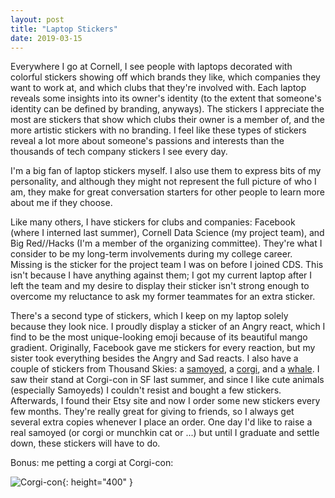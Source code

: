 ```yaml
---
layout: post
title: "Laptop Stickers"
date: 2019-03-15
---
```


Everywhere I go at Cornell, I see people with laptops decorated with colorful stickers showing off which brands they like, which companies they want to work at, and which clubs that they're involved with. Each laptop reveals some insights into its owner's identity (to the extent that someone's identity can be defined by branding, anyways). The stickers I appreciate the most are stickers that show which clubs their owner is a member of, and the more artistic stickers with no branding. I feel like these types of stickers reveal a lot more about someone's passions and interests than the thousands of tech company stickers I see every day. 

I'm a big fan of laptop stickers myself. I also use them to express bits of my personality, and although they might not represent the full picture of who I am, they make for great conversation starters for other people to learn more about me if they choose. 

Like many others, I have stickers for clubs and companies: Facebook (where I interned last summer), Cornell Data Science (my project team), and Big Red//Hacks (I'm a member of the organizing committee). They're what I consider to be my long-term involvements during my college career. Missing is the sticker for the project team I was on before I joined CDS. This isn't because I have anything against them; I got my current laptop after I left the team and my desire to display their sticker isn't strong enough to overcome my reluctance to ask my former teammates for an extra sticker.

There's a second type of stickers, which I keep on my laptop solely because they look nice. I proudly display a sticker of an Angry react, which I find to be the most unique-looking emoji because of its beautiful mango gradient. Originally, Facebook gave me stickers for every reaction, but my sister took everything besides the Angry and Sad reacts. I also have a couple of stickers from Thousand Skies: a [samoyed](https://www.etsy.com/listing/660783427/vinyl-sticker-samoyed?ref=shop_home_active_7&crt=1), a [corgi](https://www.etsy.com/listing/660781859/vinyl-sticker-cream-corgi?ref=shop_home_active_21), and a [whale](https://www.etsy.com/listing/662120983/vinyl-sticker-whale-shark-planter?ref=shop_home_active_12). I saw their stand at Corgi-con in SF last summer, and since I like cute animals (especially Samoyeds) I couldn't resist and bought a few stickers. Afterwards, I found their Etsy site and now I order some new stickers every few months. They're really great for giving to friends, so I always get several extra copies whenever I place an order. One day I'd like to raise a real samoyed (or corgi or munchkin cat or ...) but until I graduate and settle down, these stickers will have to do.

Bonus: me petting a corgi at Corgi-con:

![Corgi-con](https://yangdanny97.github.io/images/corgicon.jpg){: height="400" }